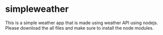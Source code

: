 # simpleweather

This is a simple weather app that is made using weather API using nodejs. Please download the all files and make sure to install the node modules.
